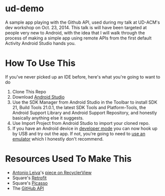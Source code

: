ud-demo
=======

A sample app playing with the Github API, used during my talk at UD-ACM's dev workshop on Oct. 23, 2014. This talk is will have been targeted at people very new to Android, with the idea that I will walk through the process of making a simple app using remote APIs from the first default Activity Android Studio hands you.


How To Use This
=======
If you've never picked up an IDE before, here's what you're going to want to do
1. Clone This Repo
2. Download [Android Studio](https://developer.android.com/sdk/installing/studio.html)
3. Use the SDK Manager from Android Studio in the Toolbar to install SDK 21, Build Tools 21.0.1, the latest SDK Tools and Platform-Tools, the Android Support Library and Android Support Repository, and honestly basically anything else it suggests.
4. Use Import Project from Android Studio to import your cloned repo.
5. If you have an Android device in [developer mode](http://developer.android.com/tools/device.html) you can now hook up by USB and try out the app. If not, you're going to need to [use an emulator](https://developer.android.com/tools/devices/emulator.html) which I honestly don't recommend.



Resources Used To Make This
=======
+ [Antonio Leiva](http://antonioleiva.com/)'s [piece on RecyclerView](http://antonioleiva.com/recyclerview/)
+ Square's [Retrofit](http://square.github.io/retrofit/)
+ Square's [Picasso](http://square.github.io/picasso/)
+ The [GitHub API](https://developer.github.com/)
